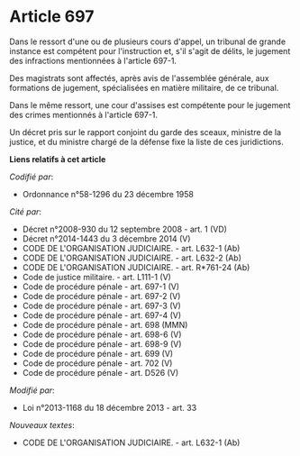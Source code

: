 # Article 697

Dans le ressort  d'une ou de plusieurs cours d'appel, un tribunal de grande instance est compétent pour l'instruction et,
s'il s'agit de délits, le jugement des infractions mentionnées à l'article 697-1. 

Des magistrats sont affectés, après avis de l'assemblée générale, aux formations de jugement, spécialisées en matière
militaire, de ce tribunal. 

Dans le même ressort, une cour d'assises est compétente pour le jugement des crimes mentionnés à l'article 697-1. 

Un décret pris sur le rapport conjoint du garde des sceaux, ministre de la justice, et du ministre chargé de la défense fixe
la liste de ces juridictions.

**Liens relatifs à cet article**

_Codifié par_:

  - Ordonnance n°58-1296 du 23 décembre 1958

_Cité par_:

  - Décret n°2008-930 du 12 septembre 2008 - art. 1 (VD)
  - Décret n°2014-1443 du 3 décembre 2014 (V)
  - CODE DE L'ORGANISATION JUDICIAIRE. - art. L632-1 (Ab)
  - CODE DE L'ORGANISATION JUDICIAIRE. - art. L632-2 (Ab)
  - CODE DE L'ORGANISATION JUDICIAIRE. - art. R*761-24 (Ab)
  - Code de justice militaire. - art. L111-1 (V)
  - Code de procédure pénale - art. 697-1 (V)
  - Code de procédure pénale - art. 697-2 (V)
  - Code de procédure pénale - art. 697-3 (V)
  - Code de procédure pénale - art. 697-4 (V)
  - Code de procédure pénale - art. 698 (MMN)
  - Code de procédure pénale - art. 698-6 (V)
  - Code de procédure pénale - art. 698-9 (V)
  - Code de procédure pénale - art. 699 (V)
  - Code de procédure pénale - art. 702 (V)
  - Code de procédure pénale - art. D526 (V)

_Modifié par_:

  - Loi n°2013-1168 du 18 décembre 2013 - art. 33

_Nouveaux textes_:

  - CODE DE L'ORGANISATION JUDICIAIRE. - art. L632-1 (Ab)
